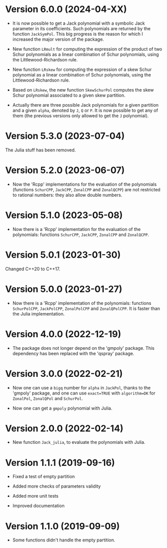# Version 6.0.0 (2024-04-XX)

- It is now possible to get a Jack polynomial with a symbolic Jack parameter 
in its coefficients. Such polynomials are returned by the function `JackSymPol`. 
This big progress is the reason for which I increased the major version of the 
package.

- New function `LRmult` for computing the expression of the product of two Schur 
polynomials as a linear combination of Schur polynomials, using the 
Littlewood-Richardson rule.

- New function `LRskew` for computing the expression of a skew Schur 
polynomial as a linear combination of Schur polynomials, using the 
Littlewood-Richardson rule.

- Based on `LRskew`, the new function `SkewSchurPol` computes the skew Schur 
polynomial associated to a given skew partition.

- Actually there are three possible Jack polynomials for a given partition and a
given `alpha`, denoted by `J`, `Q` or `P`. It is now possible to get any of them 
(the previous versions only allowed to get the `J` polynomial).


# Version 5.3.0 (2023-07-04)

The Julia stuff has been removed.


# Version 5.2.0 (2023-06-07)

- Now the 'Rcpp' implementations for the evaluation of the polynomials  
(functions `SchurCPP`, `JackCPP`, `ZonalCPP` and `ZonalQCPP`) are not 
restricted to rational numbers: they also allow double numbers.


# Version 5.1.0 (2023-05-08)

- Now there is a 'Rcpp' implementation for the evaluation of the polynomials: 
functions `SchurCPP`, `JackCPP`, `ZonalCPP` and `ZonalQCPP`.


# Version 5.0.1 (2023-01-30)

Changed C++20 to C++17.


# Version 5.0.0 (2023-01-27)

- Now there is a 'Rcpp' implementation of the polynomials: functions 
`SchurPolCPP`, `JackPolCPP`, `ZonalPolCPP` and `ZonalQPolCPP`. It is faster 
than the Julia implementation.


# Version 4.0.0 (2022-12-19)

- The package does not longer depend on the 'gmpoly' package. This dependency 
has been replaced with the 'qspray' package.


# Version 3.0.0 (2022-02-21)

- Now one can use a `bigq` number for `alpha` in `JackPol`, thanks to the 
'gmpoly' package, and one can use `exact=TRUE` with `algorithm=DK` for 
`ZonalPol`, `ZonalQPol` and `SchurPol`.

- Now one can get a `gmpoly` polynomial with Julia. 


# Version 2.0.0 (2022-02-14)

- New function `Jack_julia`, to evaluate the polynomials with Julia.


# Version 1.1.1 (2019-09-16)

- Fixed a test of empty partition

- Added more checks of parameters validity

- Added more unit tests

- Improved documentation


# Version 1.1.0 (2019-09-09)

- Some functions didn't handle the empty partition.


